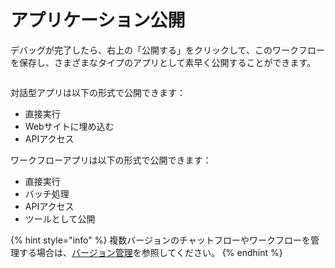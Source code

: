 # アプリケーション公開

デバッグが完了したら、右上の「公開する」をクリックして、このワークフローを保存し、さまざまなタイプのアプリとして素早く公開することができます。

<figure><img src="../../.gitbook/assets/output (4) (3).png" alt=""><figcaption></figcaption></figure>

対話型アプリは以下の形式で公開できます：

* 直接実行
* Webサイトに埋め込む
* APIアクセス

ワークフローアプリは以下の形式で公開できます：

* 直接実行
* バッチ処理
* APIアクセス
* ツールとして公開

{% hint style="info" %}
複数バージョンのチャットフローやワークフローを管理する場合は、[バージョン管理](https://docs.dify.ai/ja-jp/guides/management/version-control)を参照してください。
{% endhint %}
